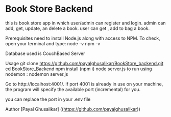# Book Store Backend
this is book store app in which user/admin can register and login.
admin can add, get, update, an delete a book.
user can get , add  to bag a book.

Prerequisites
 need to install Node.js along with access to NPM. To check, open your terminal and type:
node -v
npm -v

Database used is CouchBased Server 

Usage
git clone https://github.com/payalghusalikar/BookStore_backend.git
cd BookStore_Backend 
npm install (npm i) node server.js to run using nodemon : nodemon server.js

Go to http://localhost:4001/. If port 4001 is already in use on your machine, the program will specify the available port (incremental) for you.

you can replace the port in your .env file

Author
[Payal Ghusalikar] ((https://github.com/payalghusalikar))

